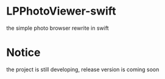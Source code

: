 # LPPhotoViewer-swift
the simple photo browser rewrite in swift

# Notice

the project is still developing, release version is coming soon

